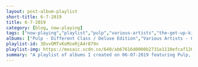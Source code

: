 ```yaml
---
layout: post-album-playlist
short-title: 6-7-2019
title: 6-7-2019
category: [blog, now-playing]
tags: ["now-playing","playlist","pulp","various-artists","the-get-up-kids","splithabit","matt-pond-pa,-chris-hansen","peter,-paul-and-mary","alex-g","pavement"]
albums: ["Pulp - Different Class / Deluxe Edition","Various Artists - Confessions of a Dangerous Mind","The Get Up Kids - Problems","Splithabit - Put Your Money Where Your Mouth Is","Matt Pond PA, Chris Hansen - Free Fall","Peter, Paul and Mary - A Song Will Rise","Alex G - Beach Music","Pavement - Wowee Zowee"]
playlist-id: 3DvvOMTvKoMzeRjA4r879n
playlist-img: https://mosaic.scdn.co/640/ab67616d0000b2731e1110efcaf1266830c94b8dab67616d0000b27332b1955183a7fbe0058735fcab67616d0000b27341c0ad3e39388ab332ffb023ab67616d0000b273f8bf4169543feedc41241150
summary: "A playlist of albums I created on 06-07-2019 featuring Pulp, Various Artists, The Get Up Kids, Splithabit, Matt Pond PA, Chris Hansen, Peter, Paul and Mary, Alex G, and Pavement"
---
```

